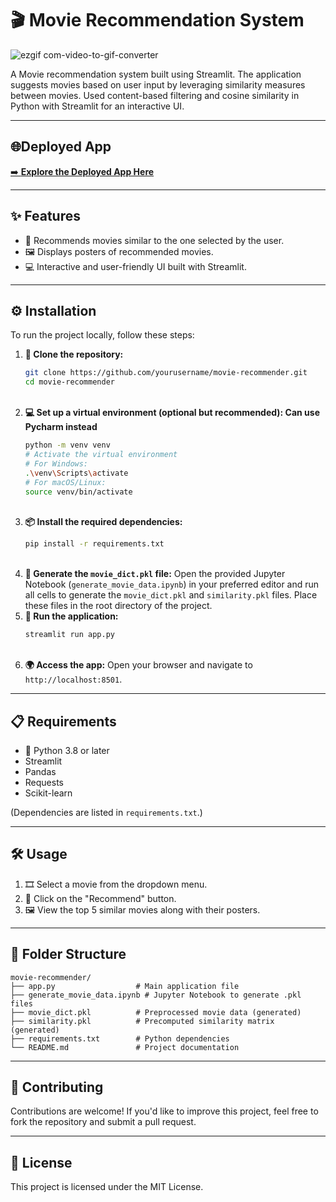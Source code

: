 # 🎬 Movie Recommendation System

![ezgif com-video-to-gif-converter](https://github.com/user-attachments/assets/7b67f52a-d703-4943-80b2-584d2263bb27)

A Movie recommendation system built using Streamlit. The application suggests movies based on user input by leveraging similarity measures between movies. Used content-based filtering and cosine similarity in Python with Streamlit for an interactive UI.

---

## 🌐Deployed App

[➡️ ](https://atheeq2003-movie-recommender.streamlit.app/)**[Explore the Deployed App Here](https://atheeq2003-movie-recommender.streamlit.app/)**

---

## ✨ Features

* 🎥 Recommends movies similar to the one selected by the user.
* 🖼️ Displays posters of recommended movies.
* 💻 Interactive and user-friendly UI built with Streamlit.

---

## ⚙️ Installation

To run the project locally, follow these steps:

1. **📂 Clone the repository:**
   ```bash
   git clone https://github.com/yourusername/movie-recommender.git
   cd movie-recommender
   ```
   <br>
2. **💻 Set up a virtual environment (optional but recommended): Can use Pycharm instead**
   ```bash
   python -m venv venv
   # Activate the virtual environment
   # For Windows:
   .\venv\Scripts\activate
   # For macOS/Linux:
   source venv/bin/activate
   ```
   <br>
3. **📦 Install the required dependencies:**
   ```bash
   pip install -r requirements.txt
   ```
   <br>
4. **📝 Generate the `movie_dict.pkl` file:**
   Open the provided Jupyter Notebook (`generate_movie_data.ipynb`) in your preferred editor and run all cells to generate the `movie_dict.pkl` and `similarity.pkl` files. Place these files in the root directory of the project.
   <br>
6. **🚀 Run the application:**
   ```bash
   streamlit run app.py
   ```
   <br>
7. **🌍 Access the app:**
   Open your browser and navigate to `http://localhost:8501`.

---

## 📋 Requirements

* 🐍 Python 3.8 or later
* Streamlit
* Pandas
* Requests
* Scikit-learn

(Dependencies are listed in `requirements.txt`.)

---

## 🛠️ Usage

1. 🎞️ Select a movie from the dropdown menu.
2. 🎯 Click on the "Recommend" button.
3. 🖼️ View the top 5 similar movies along with their posters.

---

## 📁 Folder Structure

```
movie-recommender/
├── app.py                  # Main application file
├── generate_movie_data.ipynb # Jupyter Notebook to generate .pkl files
├── movie_dict.pkl          # Preprocessed movie data (generated)
├── similarity.pkl          # Precomputed similarity matrix (generated)
├── requirements.txt        # Python dependencies
└── README.md               # Project documentation
```

---

## 🤝 Contributing

Contributions are welcome! If you'd like to improve this project, feel free to fork the repository and submit a pull request.

---

## 📜 License

This project is licensed under the MIT License.
